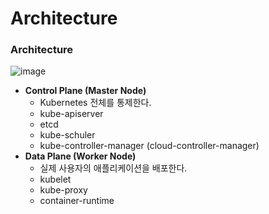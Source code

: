 # Architecture

### Architecture

![image](https://github.com/pokabook/TIL/assets/103029701/7946d597-cba4-496c-a9b8-0bd883df0e60)

- **Control Plane (Master Node)**
    - Kubernetes 전체를 통제한다.
    - kube-apiserver
    - etcd
    - kube-schuler
    - kube-controller-manager (cloud-controller-manager)
- **Data Plane (Worker Node)**
    - 실제 사용자의 애플리케이션을 배포한다.
    - kubelet
    - kube-proxy
    - container-runtime